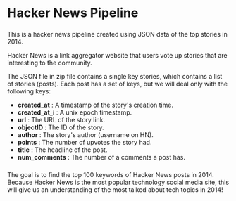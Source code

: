# **Hacker News Pipeline**

###
This is a hacker news pipeline created using JSON data of the top stories in 2014.

Hacker News is a link aggregator website that users vote up stories that are interesting to the community.

The JSON file in zip file contains a single key stories, which contains a list of stories (posts). Each post has a set of keys, but we will deal only with the following keys:

* **created_at** : A timestamp of the story's creation time.
* **created_at_i** : A unix epoch timestamp.
* **url** : The URL of the story link.
* **objectID** : The ID of the story.
* **author** : The story's author (username on HN).
* **points** : The number of upvotes the story had.
* **title** : The headline of the post.
* **num_comments** : The number of a comments a post has.

###
The goal is to find the top 100 keywords of Hacker News posts in 2014. Because Hacker News is the most popular technology social media site, this will give us an understanding of the most talked about tech topics in 2014!